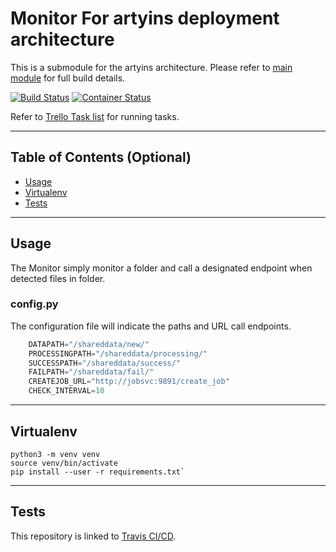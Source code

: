 
# Monitor For artyins deployment architecture
This is a submodule for the artyins architecture. Please refer to [main module](https://github.com/jax79sg/artyins) for full build details.

[![Build Status](https://travis-ci.com/jax79sg/artyins-monitor.svg?branch=master)](https://travis-ci.com/jax79sg/artyins-extractionservice)
[![Container Status](https://quay.io/repository/jax79sg/artyins-monitor/status)](https://quay.io/repository/jax79sg/artyins-extractionservice)

Refer to [Trello Task list](https://trello.com/c/ABdSKU5b) for running tasks.

---

## Table of Contents (Optional)

- [Usage](#Usage)
- [Virtualenv](#Virtualenv)
- [Tests](#Tests)

---

## Usage
The Monitor simply monitor a folder and call a designated endpoint when detected files in folder.

### config.py
The configuration file will indicate the paths and URL call endpoints.
```python
    DATAPATH="/shareddata/new/"
    PROCESSINGPATH="/shareddata/processing/"
    SUCCESSPATH="/shareddata/success/"
    FAILPATH="/shareddata/fail/"
    CREATEJOB_URL="http://jobsvc:9891/create_job"
    CHECK_INTERVAL=10
```

---

## Virtualenv
```shell
python3 -m venv venv
source venv/bin/activate
pip install --user -r requirements.txt`
```
---

## Tests 
This repository is linked to [Travis CI/CD](https://travis-ci.com/jax79sg/artyins-monitor).


